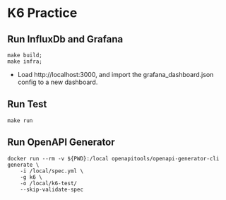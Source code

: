 # K6 Practice

## Run InfluxDb and Grafana
```
make build;
make infra;
```
- Load http://localhost:3000, and import the grafana_dashboard.json config to a new dashboard.

## Run Test
```
make run
```

## Run OpenAPI Generator
```
docker run --rm -v ${PWD}:/local openapitools/openapi-generator-cli generate \
    -i /local/spec.yml \
    -g k6 \
    -o /local/k6-test/
    --skip-validate-spec
```